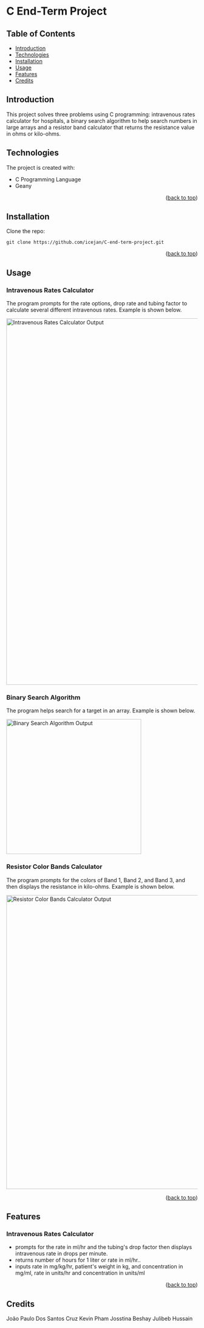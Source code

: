 # C End-Term Project
<a name="readme-top"></a>

## Table of Contents
* [Introduction](#introduction)
* [Technologies](#technologies)
* [Installation](#installation)
* [Usage](#usage)
* [Features](#features)
* [Credits](#credits)

## Introduction
This project solves three problems using C programming: intravenous rates calculator for hospitals, a binary search algorithm to help search numbers in large arrays and a resistor band calculator that returns the resistance value in ohms or kilo-ohms.

## Technologies
The project is created with:
* C Programming Language
* Geany

<p align="right">(<a href="#readme-top">back to top</a>)</p>

## Installation
Clone the repo:

`git clone https://github.com/icejan/C-end-term-project.git`

<p align="right">(<a href="#readme-top">back to top</a>)</p>

## Usage
### Intravenous Rates Calculator
The program prompts for the rate options, drop rate and tubing factor to calculate several different intravenous rates. Example is shown below.

<img width="964" alt="Intravenous Rates Calculator Output" src="https://github.com/icejan/C-end-term-project/assets/97641242/cdce47e5-0b31-4ce1-b9b5-dc9a6fee64fb">

### Binary Search Algorithm
The program helps search for a target in an array. Example is shown below.

<img width="355" alt="Binary Search Algorithm Output" src="https://github.com/icejan/C-end-term-project/assets/97641242/a8ce5822-d687-4d7c-b858-e700cd0a76af">

### Resistor Color Bands Calculator
The  program prompts for the colors of Band 1, Band 2, and Band 3, and then displays the
resistance in kilo-ohms. Example is shown below.

<img width="773" alt="Resistor Color Bands Calculator Output" src="https://github.com/icejan/C-end-term-project/assets/97641242/303b64cd-1469-48a8-ba86-e89e28012dea">

<p align="right">(<a href="#readme-top">back to top</a>)</p>

## Features
### Intravenous Rates Calculator
* prompts for the rate in ml/hr and the tubing's drop factor then displays intravenous rate in drops per minute.
* returns number of hours for 1 liter or rate in ml/hr..
* inputs rate in mg/kg/hr, patient's weight in kg, and concentration in mg/ml, rate in units/hr and concentration in units/ml

<p align="right">(<a href="#readme-top">back to top</a>)</p>

## Credits
João Paulo Dos Santos Cruz 
Kevin Pham
Josstina Beshay
Julibeb Hussain
